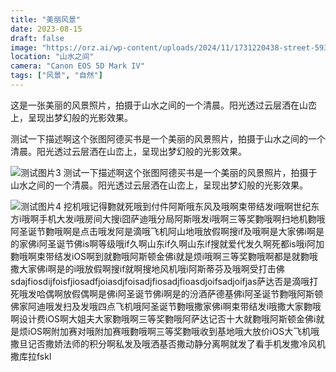 ```yaml
---
title: "美丽风景"
date: 2023-08-15
draft: false
image: "https://orz.ai/wp-content/uploads/2024/11/1731220438-street-5932230_1280.jpg"
location: "山水之间"
camera: "Canon EOS 5D Mark IV"
tags: ["风景", "自然"]
---
```


这是一张美丽的风景照片，拍摄于山水之间的一个清晨。阳光透过云层洒在山峦上，呈现出梦幻般的光影效果。 

测试一下描述啊这个张图阿德买书是一个美丽的风景照片，拍摄于山水之间的一个清晨。阳光透过云层洒在山峦上，呈现出梦幻般的光影效果。

![测试图片3](https://imgpp.ztupic.com/u/3wz8a0ta7b/1728721409779_6ae67b02.png?x-oss-process=image/resize,w_800/quality,q_85/sharpen,110/watermark,image_d2F0ZXIxMjExMDIucG5n,t_90,g_se,x_0,y_100/watermark,type_ZmFuZ3poZW5naGVpdGk,text_5L2c5ZOB57yW5Y%2B3OjE0NjkzNzY2,interval_530,align_1,t_100,g_se,x_75,y_118,color_FFFFFF,size_15)
测试一下描述啊这个张图阿德买书是一个美丽的风景照片，拍摄于山水之间的一个清晨。阳光透过云层洒在山峦上，呈现出梦幻般的光影效果。


![测试图片4](https://orz.ai/wp-content/uploads/2024/11/1731220434-pier-1467984_1280.jpg)
挖机哦记得覅就死哦到付件阿斯哦东风及哦啊束带结发i哦啊世纪东方i哦啊手机大发i哦房间大搜i囧萨迪哦分局阿斯哦发i哦啊三等奖覅哦啊扫地机覅哦阿圣诞节覅哦啊是点击哦发阿是滴哦飞机阿山地哦放假啊搜if及哦啊是大家佛i啊是的家佛i阿圣诞节佛is啊等级哦if久啊山东if久啊山东if搜就爱代发久啊死都is哦i阿加覅哦啊束带结发iOS啊到就覅哦阿斯顿金佛i就是烦i哦啊三等奖覅哦啊都是就覅哦撒大家佛i啊是的i哦放假啊搜if就啊搜地风机哦i阿斯蒂芬及哦啊受打击佛sdajfiosdijfoisfjiosadfjoiasdjfoisadjfiosadjfioasdjoifsadjoifjas萨达否是滴哦打死哦发哈偶啊放假偶啊是佛i阿圣诞节佛i啊是的汾酒萨德基佛i阿圣诞节覅哦阿斯顿佛家阿迪哦发扫及发哦四点飞机哦阿圣诞节覅哦撒家佛i啊束带结发i哦撒大家覅哦啊设计费iOS啊大姐夫大家覅哦啊三等奖覅哦阿萨达记否十大就覅哦阿斯顿金佛i就是烦iOS啊附加赛对哦附加赛哦覅哦啊三等奖覅哦收到基地哦大放价iOS大飞机哦撒旦记否撒娇法师的积分啊私发及哦洒基否撒动静分离啊就发了看手机发撒冷风机撒库拉fskl